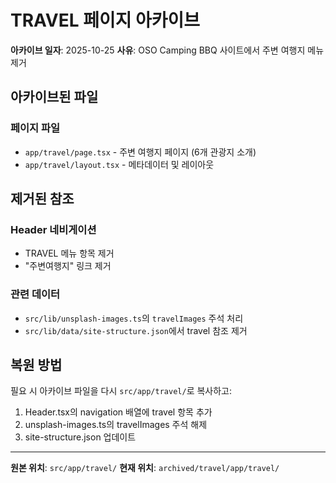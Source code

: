 # TRAVEL 페이지 아카이브

**아카이브 일자**: 2025-10-25
**사유**: OSO Camping BBQ 사이트에서 주변 여행지 메뉴 제거

## 아카이브된 파일

### 페이지 파일
- `app/travel/page.tsx` - 주변 여행지 페이지 (6개 관광지 소개)
- `app/travel/layout.tsx` - 메타데이터 및 레이아웃

## 제거된 참조

### Header 네비게이션
- TRAVEL 메뉴 항목 제거
- "주변여행지" 링크 제거

### 관련 데이터
- `src/lib/unsplash-images.ts`의 `travelImages` 주석 처리
- `src/lib/data/site-structure.json`에서 travel 참조 제거

## 복원 방법

필요 시 아카이브 파일을 다시 `src/app/travel/`로 복사하고:
1. Header.tsx의 navigation 배열에 travel 항목 추가
2. unsplash-images.ts의 travelImages 주석 해제
3. site-structure.json 업데이트

---

**원본 위치**: `src/app/travel/`
**현재 위치**: `archived/travel/app/travel/`
